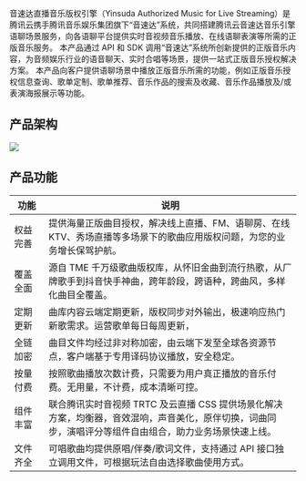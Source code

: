 音速达直播音乐版权引擎（Yinsuda Authorized Music for Live Streaming）是腾讯云携手腾讯音乐娱乐集团旗下“音速达”系统，共同搭建腾讯云音速达音乐引擎语聊场景服务，向各语聊平台提供实时音视频音乐播放、在线语聊表演等所需的正版音乐服务。
本产品通过 API 和 SDK 调用“音速达”系统所创新提供的正版音乐内容，为音频娱乐行业的语音聊天、实时合唱等场景，提供一站式正版音乐授权解决方案。
本产品向客户提供语聊场景中播放正版音乐所需的功能，例如正版音乐授权信息查询、歌单定制、歌单推荐、音乐作品的搜索及收藏、音乐作品播放及/或表演海报展示等功能。

## 产品架构
![](https://qcloudimg.tencent-cloud.cn/raw/747cefdd7d78fa0b32cf40bc8ef527f7.png)

## 产品功能
<table>
<thead>
<tr>
<th width=12%>功能</th>
<th>说明</th>
</tr>
</thead>
<tbody><tr>
<td>权益完善</td>
<td>提供海量正版曲目授权，解决线上直播、FM、语聊房、在线 KTV、秀场直播等多场景下的歌曲应用版权问题，为您的业务增长保驾护航。</td>
</tr>
<tr>
<td>覆盖全面</td>
<td>源自 TME 千万级歌曲版权库，从怀旧金曲到流行热歌，从厂牌歌手到抖音快手神曲，跨年龄段，跨语种，跨曲风，多样化曲目全覆盖。</td>
</tr>
<tr>
<td>定期更新</td>
<td>曲库内容云端定期更新，版权同步对外输出，极速响应热门新歌需求。运营歌单每日每周更新，</td>
</tr>
<tr>
<td>全链加密</td>
<td>曲目文件均经过非对称加密，由云端下发至全球各资源节点，客户端基于专用译码协议播放，安全稳定。</td>
</tr>
<tr>
<td>按量付费</td>
<td>按照歌曲播放次数计费，只需要为用户真正播放的音乐付费。无用量，不计费，成本清晰可控。</td>
</tr>
<tr>
<td>组件丰富</td>
<td>联合腾讯实时音视频  TRTC 及云直播 CSS 提供场景化解决方案，均衡器，音效混响，声音美化，原伴切换，词曲同步，演唱评分等组件自由组合，助力业务场景快速上线。</td>
</tr>
<tr>
<td>文件齐全</td>
<td>可唱歌曲均提供原唱/伴奏/歌词文件，支持通过 API 接口独立调用文件，可根据玩法自由选择歌曲使用方式。</td>
</tr>
</tbody></table>
